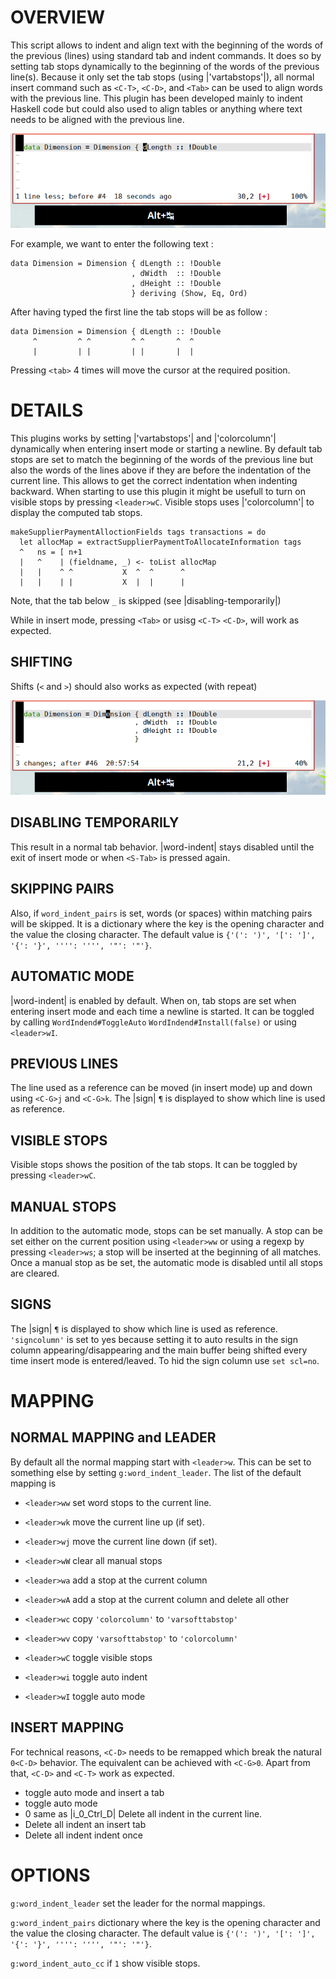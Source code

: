 # OVERVIEW
This script allows to indent and align text with the beginning of the
words of the previous (lines) using standard tab and indent commands.
It does so by setting tab stops dynamically to the beginning of the
words of the previous line(s). Because it  only set the tab stops (using
|'vartabstops'|), all
normal insert command such as `<C-T>`, `<C-D>`, and `<Tab>` can be used
to align words with the previous line.
This plugin has been developed mainly to indent Haskell code but could
also used to align tables or anything where text needs to be aligned with
the previous line.

![example](word-indent-cc.gif)

For example, we want to enter the following text :


    data Dimension = Dimension { dLength :: !Double
                               , dWidth  :: !Double
                               , dHeight :: !Double
                               } deriving (Show, Eq, Ord)


After having typed the first line the tab stops will be as follow :


    data Dimension = Dimension { dLength :: !Double
         ^         ^ ^         ^ ^       ^  ^
         |         | |         | |       |  |

Pressing `<tab>` 4 times will move the cursor at the required position.



# DETAILS
This plugins works by setting |'vartabstops'| and |'colorcolumn'| dynamically
when entering insert mode or starting a newline.
By default tab stops are set to match the beginning of the words of the
previous line but also the words of the lines above if they are before
the indentation of the current line.
This allows to get the correct indentation when indenting backward.
When starting to use this plugin it might be usefull to turn on visible
stops by pressing `<leader>wC`.
Visible stops uses |'colorcolumn'| to display the computed tab stops.


    makeSupplierPaymentAlloctionFields tags transactions = do
      let allocMap = extractSupplierPaymentToAllocateInformation tags
      ^   ns = [ n+1
      |   ^    | (fieldname, _) <- toList allocMap
      |   |    ^ ^           X  ^  ^      ^
      |   |    | |           X  |  |      |

Note, that the tab below `_` is skipped (see |disabling-temporarily|)

While in insert mode, pressing `<Tab>` or usisg `<C-T>` `<C-D>`, will work
as expected.

## SHIFTING
Shifts (`<` and `>`) should also works as expected (with repeat)

![shift example](word-indent-shift-2.gif)

## DISABLING TEMPORARILY

This result in a normal tab behavior. |word-indent|  stays disabled until
the exit of insert mode
or when `<S-Tab>` is pressed again.


## SKIPPING PAIRS
Also, if  `word_indent_pairs` is set, words (or spaces) within matching
pairs will be skipped.
It is a dictionary where the key is the opening character and the value
the closing character.
The default value is `{'(': ')', '[': ']', '{': '}', '''': '''', '"': '"'}`.

## AUTOMATIC MODE
|word-indent| is enabled by default. When on, tab stops are set when
entering insert mode and each time a newline is started.
It can be toggled by calling `WordIndend#ToggleAuto`
`WordIndend#Install(false)` or using `<leader>wI`.

## PREVIOUS LINES
The line used as a reference can be moved (in insert mode) up and down using
`<C-G>j` and `<C-G>k`.
The |sign| `¶` is displayed to show which line is used as reference.
## VISIBLE STOPS
Visible stops shows the position of the tab stops. It can be toggled by
pressing `<leader>wC`.

## MANUAL STOPS
In addition to the automatic mode, stops can be set manually. A stop can
be set either on the current position using `<leader>ww` or using a regexp
by  pressing `<leader>ws`; a stop will be inserted at the beginning of
all matches.
Once a manual stop as be set, the automatic mode is disabled until all
stops are cleared.

## SIGNS
The |sign| `¶` is displayed to show which line is used as reference.
`'signcolumn'` is set to yes because setting it to auto results in the sign
column appearing/disappearing and the main buffer being shifted every time
insert mode is entered/leaved.
To hid the sign column use `set scl=no`.


# MAPPING
## NORMAL MAPPING and LEADER
By default all the normal mapping start with `<leader>w`. This can be
set to something else by setting `g:word_indent_leader`. The list of the
default mapping is

- `<leader>ww` set word stops to the current line.
- `<leader>wk` move the current line up (if set).
- `<leader>wj` move the current line down (if set).
- `<leader>wW` clear all manual stops

- `<leader>wa` add a stop at the current column
- `<leader>wA` add a stop at the current column and delete all other

- `<leader>wc` copy `'colorcolumn'` to `'varsofttabstop'`
- `<leader>wv` copy `'varsofttabstop'` to `'colorcolumn'`
- `<leader>wC` toggle visible stops

- `<leader>wi` toggle auto indent
- `<leader>wI` toggle auto mode


## INSERT MAPPING
For technical reasons, `<C-D>` needs to be remapped which break the natural
`0<C-D>` behavior.
The equivalent can be achieved with `<C-G>0`. Apart from that, `<C-D>`
and `<C-T>` work as expected.

- <S-Tab>      toggle auto mode and insert a tab
- <C-G><C-G>   toggle auto mode
- <C-G>0       same as |i_0_Ctrl_D| Delete all indent in the current line.
- <C-G><Tab>   Delete all indent an insert tab
- <C-G><S-Tab>   Delete all indent indent once

# OPTIONS
`g:word_indent_leader` set the leader for the normal mappings.

`g:word_indent_pairs`  dictionary where the key is the opening character
and the value the closing character.
The default value is `{'(': ')', '[': ']', '{': '}', '''': '''', '"': '"'}`.

`g:word_indent_auto_cc` if `1` show visible stops.
















